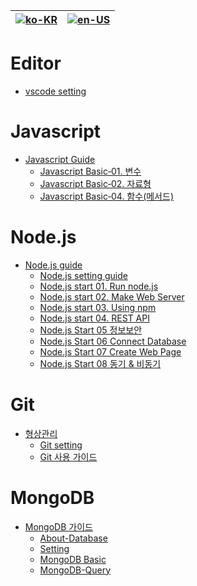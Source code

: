 | [![ko-KR](https://github.com/pmirnc-dev/pds-welcome/blob/main/resource/south-korea.png)](https://github.com/pmirnc-dev/pds-welcome/wiki) | [![en-US](https://github.com/pmirnc-dev/pds-welcome/blob/main/resource/american.png)](https://github.com/pmirnc-dev/pds-welcome/wiki/Home-en-US) |
| --- | --- |

# Editor

* [vscode setting](https://github.com/pmirnc-dev/pds-welcome/wiki/Editor-Setting-Guide)

# Javascript
* [Javascript Guide](https://github.com/pmirnc-dev/pds-welcome/wiki/Javascript-Guide)
  * [Javascript Basic‐01. 변수](https://github.com/pmirnc-dev/pds-welcome/wiki/Javascript-Basic%E2%80%9001.-%EB%B3%80%EC%88%98)
  * [Javascript Basic‐02. 자료형](https://github.com/pmirnc-dev/pmi-dev-welcome/wiki/Javascript-Basic%E2%80%9002.-%EC%9E%90%EB%A3%8C%ED%98%95)
  * [Javascript Basic‐04. 함수(메서드)](https://github.com/pmirnc-dev/pmi-dev-welcome/wiki/Javascript-Basic%E2%80%9004.-%ED%95%A8%EC%88%98(%EB%A9%94%EC%84%9C%EB%93%9C))

# Node.js

* [Node.js guide](https://github.com/pmirnc-dev/pds-welcome/wiki/Node.js-Guide)
  * [Node.js setting guide](https://github.com/pmirnc-dev/pds-welcome/wiki/Node.js-Setting-Guide)
  * [Node.js start 01. Run node.js](https://github.com/pmirnc-dev/pds-welcome/wiki/Node.js-Start-01.-run)
  * [Node.js start 02. Make Web Server](https://github.com/pmirnc-dev/pds-welcome/wiki/Node.js-Start-%E2%80%90-02.-Server)
  * [Node.js start 03. Using npm](https://github.com/pmirnc-dev/pds-welcome/wiki/Node.js-Start-%E2%80%90-03.-npm)
  * [Node.js start 04. REST API](https://github.com/pmirnc-dev/pds-welcome/wiki/Node.js-Start-%E2%80%90-04.-REST-API)
  * [Node.js Start 05 정보보안](https://github.com/pmirnc-dev/pds-welcome/wiki/Node.js-Start-%E2%80%90-05.-information-security)
  * [Node.js Start 06 Connect Database](https://github.com/pmirnc-dev/pds-welcome/wiki/Node.js-Start-%E2%80%90-06.-Connect-Database)
  * [Node.js Start 07 Create Web Page](https://github.com/pmirnc-dev/pds-welcome/wiki/Node.js-Start-%E2%80%90-07.-Create-Web-Page)
  * [Node.js Start 08 동기 & 비동기](https://github.com/pmirnc-dev/pds-welcome/wiki/Node.js-Start-%E2%80%90-08.-Sync-&-Async)

# Git

* [형상관리](https://github.com/pmirnc-dev/pds-welcome/wiki/Configuration-Management)
  * [Git setting](https://github.com/pmirnc-dev/pds-welcome/wiki/Git-%E2%80%90-Setting)
  * [Git 사용 가이드](https://github.com/pmirnc-dev/pds-welcome/wiki/GIT-%E2%80%90-How-to-use-GIT)

# MongoDB
* [MongoDB 가이드](https://github.com/pmirnc-dev/pds-welcome/wiki/MongoDB-Guide)
  * [About-Database](https://github.com/pmirnc-dev/pds-welcome/wiki/MongoDB-01.-About-DB)
  * [Setting](https://github.com/pmirnc-dev/pds-welcome/wiki/MongoDB-02.-Setting)
  * [MongoDB Basic](https://github.com/pmirnc-dev/pds-welcome/wiki/MongoDB-03.-Let's-start-MongoDB)
  * [MongoDB-Query](https://github.com/pmirnc-dev/pds-welcome/wiki/MongoDB-04.-MongoDB-Query)